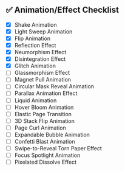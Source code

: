 ## ✅ Animation/Effect Checklist

- [x] Shake Animation  
- [x] Light Sweep Animation  
- [x] Flip Animation  
- [x] Reflection Effect
- [x] Neumorphism Effect
- [x] Disintegration Effect  
- [x] Glitch Animation
- [ ] Glassmorphism Effect 
- [ ] Magnet Pull Animation  
- [ ] Circular Mask Reveal Animation  
- [ ] Parallax Animation Effect  
- [ ] Liquid Animation
- [ ] Hover Bloom Animation
- [ ] Elastic Page Transition  
- [ ] 3D Stack Flip Animation  
- [ ] Page Curl Animation  
- [ ] Expandable Bubble Animation  
- [ ] Confetti Blast Animation  
- [ ] Swipe-to-Reveal Torn Paper Effect  
- [ ] Focus Spotlight Animation  
- [ ] Pixelated Dissolve Effect  
